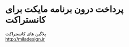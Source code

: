 پرداخت درون برنامه مایکت برای کانستراکت
====================

پلاگین های کانستراکت<br>
http://miladesign.ir
